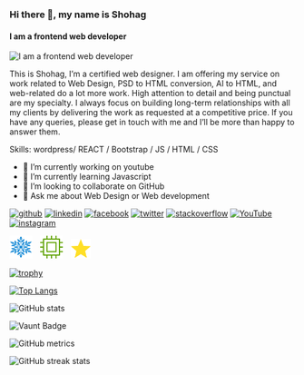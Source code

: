 ### Hi there 👋, my name is Shohag
#### I am a frontend web developer
![I am a frontend web developer](https://scontent.fdac137-1.fna.fbcdn.net/v/t39.30808-6/397580592_304769972385690_8057212518579444304_n.jpg?_nc_cat=104&ccb=1-7&_nc_sid=3635dc&_nc_eui2=AeF_gkQ3BwSoaq81wQTtxMnrKxr87hyvEQ0rGvzuHK8RDfSEcnkQ-lU19LfDRAb7PzMdWeSpR6QePU910O3eLcUR&_nc_ohc=FXK3KXvAVlgAX-i48sj&_nc_ht=scontent.fdac137-1.fna&oh=00_AfCBQkkgArIYlQXmu7JklNmGJdx_UF0vBX2v4WpvmezeLw&oe=6596996E)

This is Shohag, I’m a certified web designer. I am offering my service on work related to Web Design, PSD to HTML conversion, AI to HTML, and web-related do a lot more work. High attention to detail and being punctual are my specialty. I always focus on building long-term relationships with all my clients by delivering the work as requested at a competitive price. If you have any queries, please get in touch with me and I’ll be more than happy to answer them.

Skills: wordpress/ REACT / Bootstrap / JS / HTML / CSS

- 🔭 I’m currently working on youtube 
- 🌱 I’m currently learning Javascript 
- 👯 I’m looking to collaborate on GitHub 
- 💬 Ask me about Web Design or Web development 


[<img src='https://cdn.jsdelivr.net/npm/simple-icons@3.0.1/icons/github.svg' alt='github' height='40'>](https://github.com/shohag989)  [<img src='https://cdn.jsdelivr.net/npm/simple-icons@3.0.1/icons/linkedin.svg' alt='linkedin' height='40'>](https://www.linkedin.com/in/shohag_sr989/)  [<img src='https://cdn.jsdelivr.net/npm/simple-icons@3.0.1/icons/facebook.svg' alt='facebook' height='40'>](https://www.facebook.com/shohag.sr989)  [<img src='https://cdn.jsdelivr.net/npm/simple-icons@3.0.1/icons/twitter.svg' alt='twitter' height='40'>](https://twitter.com/shohag_sr989)  [<img src='https://cdn.jsdelivr.net/npm/simple-icons@3.0.1/icons/stackoverflow.svg' alt='stackoverflow' height='40'>](https://stackoverflow.com/users/shohag_sr989)  [<img src='https://cdn.jsdelivr.net/npm/simple-icons@3.0.1/icons/youtube.svg' alt='YouTube' height='40'>](https://www.youtube.com/channel/shohag_sr989)  [<img src='https://cdn.jsdelivr.net/npm/simple-icons@3.0.1/icons/instagram.svg' alt='instagram' height='40'>](shohag_sr989)  

<a href='https://archiveprogram.github.com/'><img src='https://raw.githubusercontent.com/acervenky/animated-github-badges/master/assets/acbadge.gif' width='40' height='40'></a> <a href='https://docs.github.com/en/developers'><img src='https://raw.githubusercontent.com/acervenky/animated-github-badges/master/assets/devbadge.gif' width='40' height='40'></a> <a href='https://stars.github.com/'><img src='https://raw.githubusercontent.com/acervenky/animated-github-badges/master/assets/starbadge.gif' width='35' height='35'></a> 

[![trophy](https://github-profile-trophy.vercel.app/?username=shohag989)](https://github.com/ryo-ma/github-profile-trophy)

[![Top Langs](https://github-readme-stats.vercel.app/api/top-langs/?username=shohag989)](https://github.com/anuraghazra/github-readme-stats)

![GitHub stats](https://github-readme-stats.vercel.app/api?username=shohag989&show_icons=true)  

![Vaunt Badge](https://api.vaunt.dev/v1/github/entities/shohag989/contributions?format=svg&private=false)  

![GitHub metrics](https://metrics.lecoq.io/shohag989)  

![GitHub streak stats](https://streak-stats.demolab.com/?user=shohag989)  

